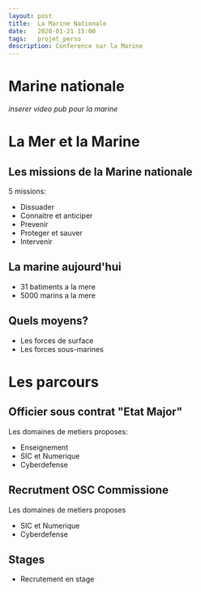 ```yaml
---
layout: post
title:  La Marine Nationale
date:   2020-01-21 15:00
tags:   projet_perso
description: Conference sur la Marine
---
```

# Marine nationale
*inserer video pub pour la marine*

# La Mer et la Marine
## Les missions de la Marine nationale
5 missions:
* Dissuader
* Connaitre et anticiper
* Prevenir
* Proteger et sauver
* Intervenir

## La marine aujourd'hui
* 31 batiments a la mere
* 5000 marins a la mere

## Quels moyens?
* Les forces de surface
* Les forces sous-marines

# Les parcours
## Officier sous contrat "Etat Major"
Les domaines de metiers proposes:
* Enseignement
* SIC et Numerique
* Cyberdefense

## Recrutment OSC Commissione
Les domaines de metiers proposes
* SIC et Numerique
* Cyberdefense

## Stages
* Recrutement en stage
